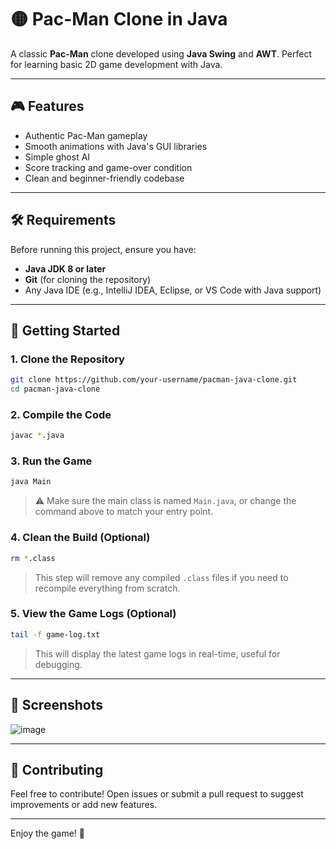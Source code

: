 
# 🟡 Pac-Man Clone in Java

A classic **Pac-Man** clone developed using **Java Swing** and **AWT**. Perfect for learning basic 2D game development with Java.

---

## 🎮 Features

- Authentic Pac-Man gameplay
- Smooth animations with Java's GUI libraries
- Simple ghost AI
- Score tracking and game-over condition
- Clean and beginner-friendly codebase

---

## 🛠 Requirements

Before running this project, ensure you have:

- **Java JDK 8 or later**
- **Git** (for cloning the repository)
- Any Java IDE (e.g., IntelliJ IDEA, Eclipse, or VS Code with Java support)

---

## 🚀 Getting Started

### 1. Clone the Repository

```bash
git clone https://github.com/your-username/pacman-java-clone.git
cd pacman-java-clone
```

### 2. Compile the Code

```bash
javac *.java
```

### 3. Run the Game

```bash
java Main
```

> ⚠️ Make sure the main class is named `Main.java`, or change the command above to match your entry point.

### 4. Clean the Build (Optional)

```bash
rm *.class
```

> This step will remove any compiled `.class` files if you need to recompile everything from scratch.

### 5. View the Game Logs (Optional)

```bash
tail -f game-log.txt
```

> This will display the latest game logs in real-time, useful for debugging.

---

## 📸 Screenshots

![image](https://github.com/user-attachments/assets/c746d865-7b1e-4b8a-bdb0-20f7087c1814)



---

## 🤝 Contributing

Feel free to contribute! Open issues or submit a pull request to suggest improvements or add new features.

---

Enjoy the game! 👾

